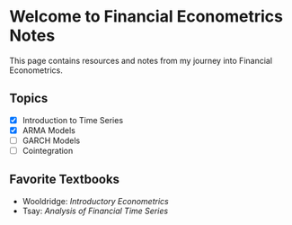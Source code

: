 # Welcome to Financial Econometrics Notes
This page contains resources and notes from my journey into Financial Econometrics.

## Topics

- [x] Introduction to Time Series
- [x] ARMA Models
- [ ] GARCH Models
- [ ] Cointegration

## Favorite Textbooks

- Wooldridge: *Introductory Econometrics*
- Tsay: *Analysis of Financial Time Series*

